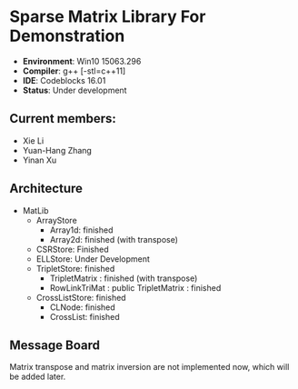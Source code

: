 # Sparse Matrix Library For Demonstration
- **Environment**: Win10 15063.296
- **Compiler**: g++ [-stl=c++11]
- **IDE**: Codeblocks 16.01
- **Status**: Under development

## Current members:
- Xie Li
- Yuan-Hang Zhang
- Yinan Xu


## Architecture

* MatLib
	* ArrayStore
		* Array1d: finished
		* Array2d: finished (with transpose)
	* CSRStore: Finished
	* ELLStore: Under Development
	* TripletStore: finished
		* TripletMatrix : finished (with transpose)
		* RowLinkTriMat : public TripletMatrix : finished
	* CrossListStore: finished 
		* CLNode: finished
		* CrossList: finished

## Message Board
Matrix transpose and matrix inversion are not implemented now, which will be added later.




